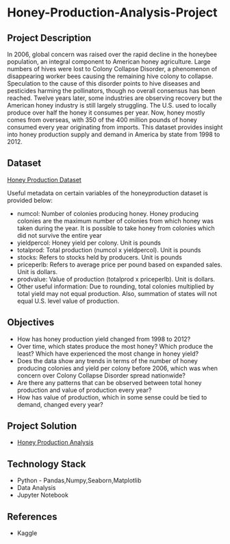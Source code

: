 # Honey-Production-Analysis-Project

## Project Description

In 2006, global concern was raised over the rapid decline in the honeybee population, an integral component to American honey agriculture. Large numbers of hives were lost to Colony Collapse Disorder, a phenomenon of disappearing worker bees causing the remaining hive colony to collapse. Speculation to the cause of this disorder points to hive diseases and pesticides harming the pollinators, though no overall consensus has been reached. Twelve years later, some industries are observing recovery but the American honey industry is still largely struggling. The U.S. used to locally produce over half the honey it consumes per year. Now, honey mostly comes from overseas, with 350 of the 400 million pounds of honey consumed every year originating from imports. This dataset provides insight into honey production supply and demand in America by state from 1998 to 2012.

## Dataset

[Honey Production Dataset](https://github.com/Rahul1097/Honey-Production-Analysis-Project/blob/master/honeyproduction.csv)

Useful metadata on certain variables of the honeyproduction dataset is provided below:

- numcol: Number of colonies producing honey. Honey producing colonies are the maximum number of colonies from which honey was taken during the year. It is possible to take honey from colonies which did not survive the entire year
- yieldpercol: Honey yield per colony. Unit is pounds
- totalprod: Total production (numcol x yieldpercol). Unit is pounds
- stocks: Refers to stocks held by producers. Unit is pounds
- priceperlb: Refers to average price per pound based on expanded sales. Unit is dollars.
- prodvalue: Value of production (totalprod x priceperlb). Unit is dollars.
- Other useful information: Due to rounding, total colonies multiplied by total yield may not equal production. Also, summation of states will not equal U.S. level value of production.

## Objectives

- How has honey production yield changed from 1998 to 2012?
- Over time, which states produce the most honey? Which produce the least? Which have experienced the most change in honey yield?
- Does the data show any trends in terms of the number of honey producing colonies and yield per colony before 2006, which was when concern over Colony Collapse Disorder spread nationwide?
- Are there any patterns that can be observed between total honey production and value of production every year?
- How has value of production, which in some sense could be tied to demand, changed every year?

## Project Solution

- [Honey Production Analysis](https://github.com/Rahul1097/Honey-Production-Analysis-Project/blob/master/Honey%20Production%20Analysis.ipynb)

## Technology Stack
- Python - Pandas,Numpy,Seaborn,Matplotlib
- Data Analysis
- Jupyter Notebook

## References
- Kaggle
